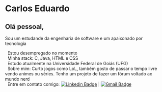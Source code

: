
# Carlos Eduardo

## Olá pessoal,
Sou um estudande da engenharia de software e um apaixonado por tecnologia
 
 &nbsp; Estou desempregado no momento <br/>
 &nbsp; Minha stack: C, Java, HTML e CSS <br/>
 &nbsp; Estudo atualmente na Universidade Federal de Goiás (UFG) <br/>
 &nbsp; Sobre mim: Curto jogos como LoL, também gosto de passar o tempo livre vendo animes ou séries. Tenho um projeto de fazer um fórum voltado ao mundo nerd <br/>
 &nbsp; Entre em contato comigo: [![Linkedin Badge](https://img.shields.io/badge/-CarlosEduardo-blue?style=flat-square&logo=Linkedin&logoColor=white&link=https://www.linkedin.com/in/carlos-eduardo-dev/)](https://www.linkedin.com/in/carlos-eduardo-dev/) 
| 
[![Gmail Badge](https://img.shields.io/badge/-santos.carlos@discente.ufg.br-c14438?style=flat-square&logo=Gmail&logoColor=white&link=mailto:santos.carlos@discente.ufg.br)](mailto:santos.carlos@discente.ufg.br)

